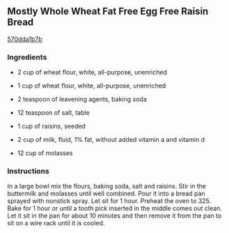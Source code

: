 ## Mostly Whole Wheat Fat Free Egg Free Raisin Bread

[570dda1b7b](http://www.food.com/recipe/mostly-whole-wheat-fat-free-egg-free-raisin-bread-99037)

### Ingredients

 - 2 cup of wheat flour, white, all-purpose, unenriched

 - 1 cup of wheat flour, white, all-purpose, unenriched

 - 2 teaspoon of leavening agents, baking soda

 - 12 teaspoon of salt, table

 - 1 cup of raisins, seeded

 - 2 cup of milk, fluid, 1% fat, without added vitamin a and vitamin d

 - 12 cup of molasses

### Instructions

In a large bowl mix the flours, baking soda, salt and raisins. Stir in the buttermilk and molasses until well combined. Pour it into a bread pan sprayed with nonstick spray. Let sit for 1 hour. Preheat the oven to 325. Bake for 1 hour or until a tooth pick inserted in the middle comes out clean. Let it sit in the pan for about 10 minutes and then remove it from the pan to sit on a wire rack until it is cooled.